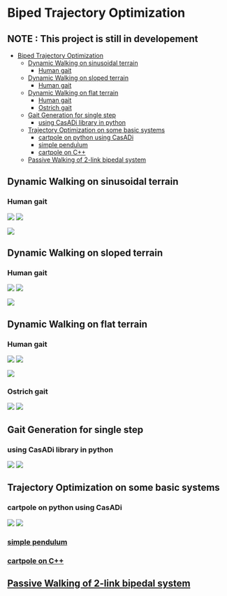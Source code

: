 # Biped Trajectory Optimization
## NOTE : This project is still in developement
- [Biped Trajectory Optimization](#biped-trajectory-optimization)
  * [Dynamic Walking on sinusoidal terrain](#dynamic-walk-on-sinusoidal-terrain)
    + [Human gait](#human-gait)
  * [Dynamic Walking on sloped terrain](#dynamic-walk-on-sloped-terrain)
    + [Human gait](#human-gait)    
  * [Dynamic Walking on flat terrain](#dynamic-walk-on-flat-terrain)
    + [Human gait](#human-gait)
    + [Ostrich gait](#ostrich-gait)
  * [Gait Generation for single step](#gait-generation-for-single-step)
    + [using CasADi library in python](#using-casadi-library-in-python)
  * [Trajectory Optimization on some basic systems](#trajectory-optimization-on-some-basic-systems)
    + [cartpole on python using CasADi](#cartpole-on-python-using-casadi)
    + [simple pendulum](#simple-pendulum)
    + [cartpole on C++](#cartpole-on-c)
  * [Passive Walking of 2-link bipedal system](#passive-walking-of-2-link-bipedal-system)

## Dynamic Walking on sinusoidal terrain

### Human gait

![](https://github.com/IvLabs/biped_trajectory_optimization/blob/master/five-link-path-generation/uneven-terrain/path_sin_40_human.gif)
![](https://github.com/IvLabs/biped_trajectory_optimization/blob/master/five-link-path-generation/uneven-terrain/path_sin_40_human_terminal.gif)

![](https://github.com/IvLabs/biped_trajectory_optimization/blob/master/five-link-path-generation/uneven-terrain/path_sin_40_human.png) 

## Dynamic Walking on sloped terrain

### Human gait

![](https://github.com/IvLabs/biped_trajectory_optimization/blob/master/five-link-path-generation/uneven-terrain/path_slope_1by2_N_40_human.gif)
![](https://github.com/IvLabs/biped_trajectory_optimization/blob/master/five-link-path-generation/uneven-terrain/path_slope_1by2_N_40_human_terminal.gif)

![](https://github.com/IvLabs/biped_trajectory_optimization/blob/master/five-link-path-generation/uneven-terrain/path_slope_1by2_N_40_human.png) 

## Dynamic Walking on flat terrain

### Human gait

![](https://github.com/IvLabs/biped_trajectory_optimization/blob/master/five-link-path-generation/human/path_human.gif)
![](https://github.com/IvLabs/biped_trajectory_optimization/blob/master/five-link-path-generation/human/path_human_terminal.gif)

![](https://github.com/IvLabs/biped_trajectory_optimization/blob/master/five-link-path-generation/human/graph.png) 

### Ostrich gait

![](https://github.com/IvLabs/biped_trajectory_optimization/blob/master/five-link-path-generation/ostrich/ostrich.gif)
![](https://github.com/IvLabs/biped_trajectory_optimization/blob/master/five-link-path-generation/ostrich/ostrich.png)


## Gait Generation for single step
### using CasADi library in python

![](https://github.com/IvLabs/biped_trajectory_optimization/blob/master/five-link-gait-generation/animation2.gif) ![](https://github.com/IvLabs/biped_trajectory_optimization/blob/master/five-link-gait-generation/graph.png)

## Trajectory Optimization on some basic systems
### cartpole on python using CasADi
![](https://github.com/IvLabs/biped_trajectory_optimization/blob/master/basic_tasks/catpole-python/cartpole.gif) ![](https://github.com/IvLabs/biped_trajectory_optimization/blob/master/basic_tasks/catpole-python/Graph.png)

### [simple pendulum](https://github.com/IvLabs/biped_trajectory_optimization/blob/master/basic-tasks/simple_pendulum.m)

### [cartpole on C++](https://github.com/IvLabs/biped_trajectory_optimization/tree/master/basic-tasks/cartpole-cpp)

## [Passive Walking of 2-link bipedal system](https://github.com/IvLabs/biped_trajectory_optimization/tree/master/passive-walker)


